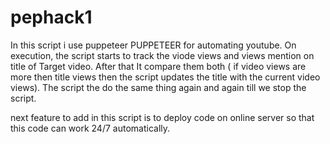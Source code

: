 # pephack1

In this script i use puppeteer PUPPETEER for automating youtube. On execution, the script starts to track the viode views and views mention on title of Target video. After that
It compare them both ( if video views are more then title views then the script updates the title with the current video views).
The script the do the same thing again and again till we stop the script.

next feature to add in this script is to deploy code on online server so that this code can work 24/7 automatically.

